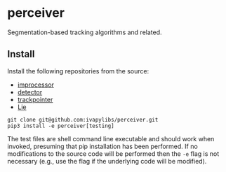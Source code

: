 # perceiver

Segmentation-based tracking algorithms and related.

## Install

Install the following repositories from the source:

- [improcessor](https://github.com/ivapylibs/improcessor)
- [detector](https://github.com/ivapylibs/detector.git)
- [trackpointer](https://github.com/ivapylibs/trackpointer)
- [Lie](https://github.com/ivapylibs/Lie)

```
git clone git@github.com:ivapylibs/perceiver.git
pip3 install -e perceiver[testing]
```

The test files are shell command line executable and should work when
invoked, presuming that pip installation has been performed. If no
modifications to the source code will be performed then the `-e` flag
is not necessary (e.g., use the flag if the underlying code will be
modified).
